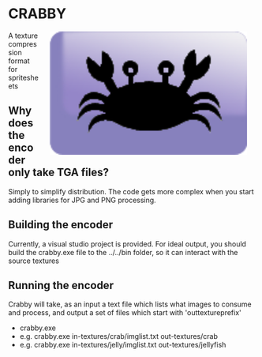 
# CRABBY #

<img src="../icon.png" width="400" align="right" hspace="20">
A texture compression format for spritesheets

## Why does the encoder only take TGA files? ##
Simply to simplify distribution. The code gets more complex when you start adding libraries for JPG and PNG processing.


## Building the encoder ##
Currently, a visual studio project is provided. For ideal output, you should build the crabby.exe file to the ../../bin folder, so it can interact with the source textures

## Running the encoder ##
Crabby will take, as an input a text file which lists what images to consume and process, and output a set of files which start with 'outtextureprefix'
* crabby.exe <texturelilst> <outtextureprefix>
* e.g. crabby.exe in-textures/crab/imglist.txt out-textures/crab
* e.g. crabby.exe in-textures/jelly/imglist.txt out-textures/jellyfish


